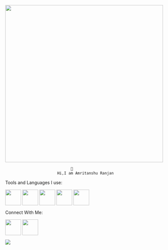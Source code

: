 <img align="center" src="https://user-images.githubusercontent.com/84428101/201471319-d7c6f464-b2fa-4b4f-8967-1462a83b270c.gif" height="500"></img>                   


                                 
                                 
                                 👋                 
                           Hi,I am Amritanshu Ranjan

Tools and Languages I use:
<p></p>
<a href="https://flutter.dev" target="balnk"><img align="center" src="https://user-images.githubusercontent.com/84428101/201469536-5c9b9514-3d42-414b-ac86-37b81bb13b44.png" height="50"></img></a>
<a href="https://dart.dev/overview" target="balnk"><img align="center" src="https://user-images.githubusercontent.com/84428101/201470035-8c1ca9ea-9b47-4808-8943-db2a61d7be00.png" height="50"></img></a>
<a href="https://www.w3schools.com/cpp" target="balnk"><img align="center" src="https://user-images.githubusercontent.com/84428101/201470174-5c5b5f27-939f-4f16-8df0-4ada779b8b43.png" height="50"></img></a>
<a href="https://www.w3schools.com/c" target="balnk"><img align="center" src="https://user-images.githubusercontent.com/84428101/201471076-78b4e555-bfe6-4e16-a561-e7e920eb9e4d.png" height="50"></img></a>
<a href="https://git-scm.com" target="balnk"><img align="center" src="https://user-images.githubusercontent.com/84428101/201470281-72c4524f-124d-4323-bcbf-fae441e1d1ae.png" height="50"></img></a>
<p></p>
<p>Connect With Me:</p>
<a href="https://www.instagram.com/amritanshu20002000" target="balnk"><img align="center" src="https://user-images.githubusercontent.com/84428101/201470434-75000bd4-98a4-4992-a0ac-fbc4b61b56ae.png" height="50"></img></a>
<a href="https://www.linkedin.com/in/amritanshu-ranjan-7a5a0ab0" target="balnk"><img align="center" src="https://user-images.githubusercontent.com/84428101/201470547-0b7f675f-3926-40f2-9378-6e49a4f361aa.png" height="50"></img></a>
<p></p>
<img align="left" src="https://github-readme-stats.vercel.app/api?username=amrit2000-super&count_private=true&show_icons=true&theme=gruvbox"></img>








 

